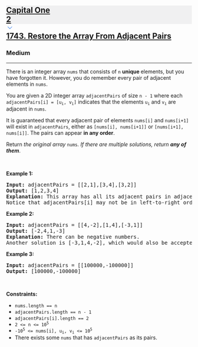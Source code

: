 <h2><a href="https://leetcode.com/problems/restore-the-array-from-adjacent-pairs/"><div id="big-omega-company-tags"><div id="big-omega-topbar"><div class="companyTagsContainer" style="overflow-x: scroll; flex-wrap: nowrap;"><div class="companyTagsContainer--tag" style="background-color: rgba(0, 10, 32, 0.05);"><div>Capital One</div><div class="companyTagsContainer--tagOccurence">2</div></div></div><div class="companyTagsContainer--chevron"><div><svg version="1.1" id="icon" xmlns="http://www.w3.org/2000/svg" xmlns:xlink="http://www.w3.org/1999/xlink" x="0px" y="0px" viewBox="0 0 32 32" fill="#4087F1" xml:space="preserve" style="width: 20px;"><polygon points="16,22 6,12 7.4,10.6 16,19.2 24.6,10.6 26,12 "></polygon><rect id="_x3C_Transparent_Rectangle_x3E_" class="st0" fill="none" width="32" height="32"></rect></svg></div></div></div></div>1743. Restore the Array From Adjacent Pairs</a></h2><h3>Medium</h3><hr><div><p>There is an integer array <code>nums</code> that consists of <code>n</code> <strong>unique </strong>elements, but you have forgotten it. However, you do remember every pair of adjacent elements in <code>nums</code>.</p>

<p>You are given a 2D integer array <code>adjacentPairs</code> of size <code>n - 1</code> where each <code>adjacentPairs[i] = [u<sub>i</sub>, v<sub>i</sub>]</code> indicates that the elements <code>u<sub>i</sub></code> and <code>v<sub>i</sub></code> are adjacent in <code>nums</code>.</p>

<p>It is guaranteed that every adjacent pair of elements <code>nums[i]</code> and <code>nums[i+1]</code> will exist in <code>adjacentPairs</code>, either as <code>[nums[i], nums[i+1]]</code> or <code>[nums[i+1], nums[i]]</code>. The pairs can appear <strong>in any order</strong>.</p>

<p>Return <em>the original array </em><code>nums</code><em>. If there are multiple solutions, return <strong>any of them</strong></em>.</p>

<p>&nbsp;</p>
<p><strong class="example">Example 1:</strong></p>

<pre style="position: relative;"><strong>Input:</strong> adjacentPairs = [[2,1],[3,4],[3,2]]
<strong>Output:</strong> [1,2,3,4]
<strong>Explanation:</strong> This array has all its adjacent pairs in adjacentPairs.
Notice that adjacentPairs[i] may not be in left-to-right order.
<div class="open_grepper_editor" title="Edit &amp; Save To Grepper"></div></pre>

<p><strong class="example">Example 2:</strong></p>

<pre style="position: relative;"><strong>Input:</strong> adjacentPairs = [[4,-2],[1,4],[-3,1]]
<strong>Output:</strong> [-2,4,1,-3]
<strong>Explanation:</strong> There can be negative numbers.
Another solution is [-3,1,4,-2], which would also be accepted.
<div class="open_grepper_editor" title="Edit &amp; Save To Grepper"></div></pre>

<p><strong class="example">Example 3:</strong></p>

<pre style="position: relative;"><strong>Input:</strong> adjacentPairs = [[100000,-100000]]
<strong>Output:</strong> [100000,-100000]
<div class="open_grepper_editor" title="Edit &amp; Save To Grepper"></div></pre>

<p>&nbsp;</p>
<p><strong>Constraints:</strong></p>

<ul>
	<li><code>nums.length == n</code></li>
	<li><code>adjacentPairs.length == n - 1</code></li>
	<li><code>adjacentPairs[i].length == 2</code></li>
	<li><code>2 &lt;= n &lt;= 10<sup>5</sup></code></li>
	<li><code>-10<sup>5</sup> &lt;= nums[i], u<sub>i</sub>, v<sub>i</sub> &lt;= 10<sup>5</sup></code></li>
	<li>There exists some <code>nums</code> that has <code>adjacentPairs</code> as its pairs.</li>
</ul>
</div>